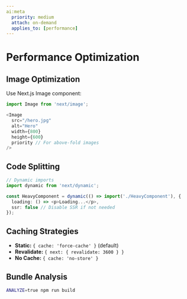 ```yaml
---
ai:meta
  priority: medium
  attach: on-demand
  applies_to: [performance]
---
```


# Performance Optimization

## Image Optimization

Use Next.js Image component:

```typescript
import Image from 'next/image';

<Image
  src="/hero.jpg"
  alt="Hero"
  width={800}
  height={600}
  priority // For above-fold images
/>
```

## Code Splitting

```typescript
// Dynamic imports
import dynamic from 'next/dynamic';

const HeavyComponent = dynamic(() => import('./HeavyComponent'), {
  loading: () => <p>Loading...</p>,
  ssr: false // Disable SSR if not needed
});
```

## Caching Strategies

- **Static:** `{ cache: 'force-cache' }` (default)
- **Revalidate:** `{ next: { revalidate: 3600 } }`
- **No Cache:** `{ cache: 'no-store' }`

## Bundle Analysis

```bash
ANALYZE=true npm run build
```
